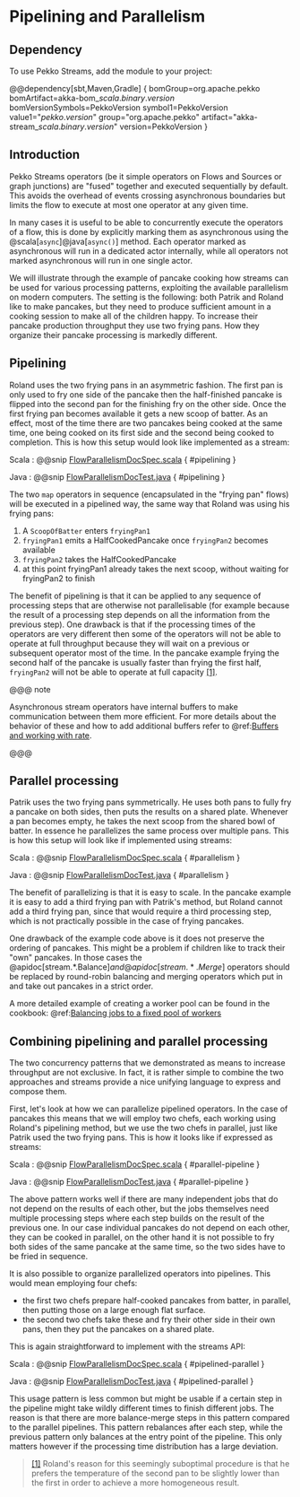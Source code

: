 # Pipelining and Parallelism

## Dependency

To use Pekko Streams, add the module to your project:

@@dependency[sbt,Maven,Gradle] {
  bomGroup=org.apache.pekko bomArtifact=akka-bom_$scala.binary.version$ bomVersionSymbols=PekkoVersion
  symbol1=PekkoVersion
  value1="$pekko.version$"
  group="org.apache.pekko"
  artifact="akka-stream_$scala.binary.version$"
  version=PekkoVersion
}

## Introduction

Pekko Streams operators (be it simple operators on Flows and Sources or graph junctions) are "fused" together
and executed sequentially by default. This avoids the overhead of events crossing asynchronous boundaries but
limits the flow to execute at most one operator at any given time.

In many cases it is useful to be able to concurrently execute the operators of a flow, this is done by explicitly marking
them as asynchronous using the @scala[`async`]@java[`async()`] method. Each operator marked as asynchronous will run in a
dedicated actor internally, while all operators not marked asynchronous will run in one single actor.

We will illustrate through the example of pancake cooking how streams can be used for various processing patterns,
exploiting the available parallelism on modern computers. The setting is the following: both Patrik and Roland
like to make pancakes, but they need to produce sufficient amount in a cooking session to make all of the children
happy. To increase their pancake production throughput they use two frying pans. How they organize their pancake
processing is markedly different.

## Pipelining

Roland uses the two frying pans in an asymmetric fashion. The first pan is only used to fry one side of the
pancake then the half-finished pancake is flipped into the second pan for the finishing fry on the other side.
Once the first frying pan becomes available it gets a new scoop of batter. As an effect, most of the time there
are two pancakes being cooked at the same time, one being cooked on its first side and the second being cooked to
completion.
This is how this setup would look like implemented as a stream:

Scala
:   @@snip [FlowParallelismDocSpec.scala](/docs/src/test/scala/docs/stream/FlowParallelismDocSpec.scala) { #pipelining }

Java
:   @@snip [FlowParallelismDocTest.java](/docs/src/test/java/jdocs/stream/FlowParallelismDocTest.java) { #pipelining }

The two `map` operators in sequence (encapsulated in the "frying pan" flows) will be executed in a pipelined way,
the same way that Roland was using his frying pans:

 1. A `ScoopOfBatter` enters `fryingPan1`
 2. `fryingPan1` emits a HalfCookedPancake once `fryingPan2` becomes available
 3. `fryingPan2` takes the HalfCookedPancake
 4. at this point fryingPan1 already takes the next scoop, without waiting for fryingPan2 to finish

The benefit of pipelining is that it can be applied to any sequence of processing steps that are otherwise not
parallelisable (for example because the result of a processing step depends on all the information from the previous
step). One drawback is that if the processing times of the operators are very different then some of the operators will not
be able to operate at full throughput because they will wait on a previous or subsequent operator most of the time. In the
pancake example frying the second half of the pancake is usually faster than frying the first half, `fryingPan2` will
not be able to operate at full capacity <a id="^1" href="#1">[1]</a>.

@@@ note

Asynchronous stream operators have internal buffers to make communication between them more efficient.
For more details about the behavior of these and how to add additional buffers refer to @ref:[Buffers and working with rate](stream-rate.md).

@@@

## Parallel processing

Patrik uses the two frying pans symmetrically. He uses both pans to fully fry a pancake on both sides, then puts
the results on a shared plate. Whenever a pan becomes empty, he takes the next scoop from the shared bowl of batter.
In essence he parallelizes the same process over multiple pans. This is how this setup will look like if implemented
using streams:

Scala
:   @@snip [FlowParallelismDocSpec.scala](/docs/src/test/scala/docs/stream/FlowParallelismDocSpec.scala) { #parallelism }

Java
:   @@snip [FlowParallelismDocTest.java](/docs/src/test/java/jdocs/stream/FlowParallelismDocTest.java) { #parallelism }

The benefit of parallelizing is that it is easy to scale. In the pancake example
it is easy to add a third frying pan with Patrik's method, but Roland cannot add a third frying pan,
since that would require a third processing step, which is not practically possible in the case of frying pancakes.

One drawback of the example code above is it does not preserve the ordering of pancakes. This might be a problem
if children like to track their "own" pancakes. In those cases the @apidoc[stream.*.Balance$] and @apidoc[stream.*.Merge$] operators should be replaced
by round-robin balancing and merging operators which put in and take out pancakes in a strict order.

A more detailed example of creating a worker pool can be found in the cookbook: @ref:[Balancing jobs to a fixed pool of workers](stream-cookbook.md#cookbook-balance)

## Combining pipelining and parallel processing

The two concurrency patterns that we demonstrated as means to increase throughput are not exclusive.
In fact, it is rather simple to combine the two approaches and streams provide
a nice unifying language to express and compose them.

First, let's look at how we can parallelize pipelined operators. In the case of pancakes this means that we
will employ two chefs, each working using Roland's pipelining method, but we use the two chefs in parallel, just like
Patrik used the two frying pans. This is how it looks like if expressed as streams:

Scala
:   @@snip [FlowParallelismDocSpec.scala](/docs/src/test/scala/docs/stream/FlowParallelismDocSpec.scala) { #parallel-pipeline }

Java
:   @@snip [FlowParallelismDocTest.java](/docs/src/test/java/jdocs/stream/FlowParallelismDocTest.java) { #parallel-pipeline }

The above pattern works well if there are many independent jobs that do not depend on the results of each other, but
the jobs themselves need multiple processing steps where each step builds on the result of
the previous one. In our case individual pancakes do not depend on each other, they can be cooked in parallel, on the
other hand it is not possible to fry both sides of the same pancake at the same time, so the two sides have to be fried
in sequence.

It is also possible to organize parallelized operators into pipelines. This would mean employing four chefs:

 * the first two chefs prepare half-cooked pancakes from batter, in parallel, then putting those on a large enough
flat surface.
 * the second two chefs take these and fry their other side in their own pans, then they put the pancakes on a shared
plate.

This is again straightforward to implement with the streams API:

Scala
:   @@snip [FlowParallelismDocSpec.scala](/docs/src/test/scala/docs/stream/FlowParallelismDocSpec.scala) { #pipelined-parallel }

Java
:   @@snip [FlowParallelismDocTest.java](/docs/src/test/java/jdocs/stream/FlowParallelismDocTest.java) { #pipelined-parallel }

This usage pattern is less common but might be usable if a certain step in the pipeline might take wildly different
times to finish different jobs. The reason is that there are more balance-merge steps in this pattern
compared to the parallel pipelines. This pattern rebalances after each step, while the previous pattern only balances
at the entry point of the pipeline. This only matters however if the processing time distribution has a large
deviation.

> <a id="1" href="#^1">[1]</a> Roland's reason for this seemingly suboptimal procedure is that he prefers the temperature of the second pan
to be slightly lower than the first in order to achieve a more homogeneous result.
